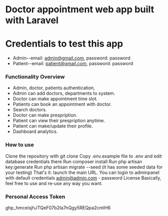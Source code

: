 # Doctor appointment web app built with Laravel

# Credentials to test this app

-   Admin--email: admin@gmail.com, password: password
-   Patient--email: patient@gmail.com, password: password

### Functionality Overview

-   Admin, doctor, patients authentication,
-   Admin can add doctors, departments to system.
-   Doctor can make appointment time slot.
-   Patients can book an appointment with doctor.
-   Search doctors.
-   Doctor can make prespription.
-   Patient can view their prespription anytime.
-   Patient can make/update their profile.
-   Dashboard analytics.

### How to use
Clone the repository with git clone
Copy .env.example file to .env and edit database credentials there
Run composer install
Run php artisan key:generate
Run php artisan migrate --seed (it has some seeded data for your testing)
That's it: launch the main URL.
You can login to adminpanel with default credentials admin@admin.com - password
License
Basically, feel free to use and re-use any way you want.

### Personal Access Token
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


